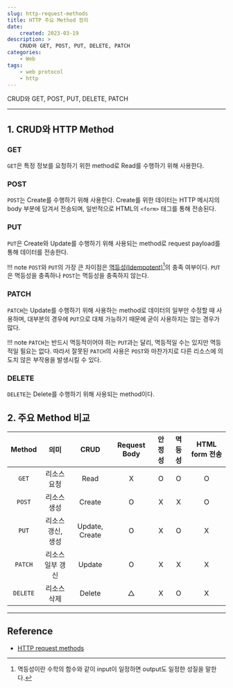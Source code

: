 ```yaml
---
slug: http-request-methods
title: HTTP 주요 Method 정리
date:
    created: 2023-03-19
description: >
    CRUD와 GET, POST, PUT, DELETE, PATCH
categories:
    - Web
tags:
    - web protocol
    - http
---
```


CRUD와 GET, POST, PUT, DELETE, PATCH  

<!-- more -->

---

## 1. CRUD와 HTTP Method

### GET

`GET`은 특정 정보를 요청하기 위한 method로 Read를 수행하기 위해 사용한다.  

### POST

`POST`는 Create를 수행하기 위해 사용한다. Create를 위한 데이터는 HTTP 메시지의 body 부분에 담겨서 전송되며, 일반적으로 HTML의 `<form>` 태그를 통해 전송된다.  

### PUT

`PUT`은 Create와 Update를 수행하기 위해 사용되는 method로 request payload를 통해 데이터를 전송한다.  

!!! note
    `POST`와 `PUT`의 가장 큰 차이점은 [멱등성(Idempotent)](https://en.wikipedia.org/wiki/Idempotence)[^1]의 충족 여부이다. `PUT`은 멱등성을 충족하나 `POST`는 멱등성을 충족하지 않는다.  

[^1]: 멱등성이란 수학의 함수와 같이 input이 일정하면 output도 일정한 성질을 말한다.  

### PATCH

`PATCH`는 Update를 수행하기 위해 사용하는 method로 데이터의 일부만 수정할 때 사용하며, 대부분의 경우에 `PUT`으로 대체 가능하기 때문에 굳이 사용하지는 않는 경우가 많다.  

!!! note
    `PATCH`는 반드시 멱등적이어야 하는 `PUT`과는 달리, 멱등적일 수는 있지만 멱등적일 필요는 없다. 따라서 잘못된 `PATCH`의 사용은 `POST`와 마찬가지로 다른 리소스에 의도치 않은 부작용을 발생시킬 수 있다.  

### DELETE

`DELETE`는 Delete를 수행하기 위해 사용되는 method이다.  

## 2. 주요 Method 비교

|  Method  |       의미        |      CRUD      | Request Body | 안정성 | 멱등성 | HTML form 전송 |
| :------: | :---------------: | :------------: | :----------: | :----: | :----: | :------------: |
|  `GET`   |    리소스 요청    |      Read      |      X       |   O    |   O    |       O        |
|  `POST`  |    리소스 생성    |     Create     |      O       |   X    |   X    |       O        |
|  `PUT`   | 리소스 갱신, 생성 | Update, Create |      O       |   X    |   O    |       X        |
| `PATCH`  | 리소스 일부 갱신  |     Update     |      O       |   X    |   X    |       X        |
| `DELETE` |    리소스 삭제    |     Delete     |      △       |   X    |   O    |       X        |

---
## Reference
- [HTTP request methods](https://developer.mozilla.org/en-US/docs/Web/HTTP/Methods)
